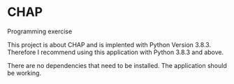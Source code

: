 # CHAP
Programming exercise

This project is about CHAP and is implented with Python Version 3.8.3.
Therefore I recommend using this application with Python 3.8.3 and above.

There are no dependencies that need to be installed. The application should be working.
